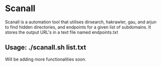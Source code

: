 # Scanall
Scanall is a automation tool that utilises dirsearch, hakrawler, gau, and arjun to find hidden directories, and endpoints for a given list of subdomains. It stores the output URL's in a text file named endpoints.txt

## Usage: ./scanall.sh list.txt

Will be adding more functionalities soon.
